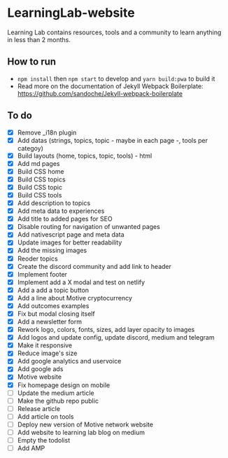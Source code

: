 # LearningLab-website
Learning Lab contains resources, tools and a community to learn anything in less than 2 months.

## How to run
* `npm install` then `npm start` to develop and `yarn build:pwa` to build it 
* Read more on the documentation of Jekyll Webpack Boilerplate: https://github.com/sandoche/Jekyll-webpack-boilerplate

## To do
- [x] Remove _i18n plugin
- [x] Add datas (strings, topics, topic - maybe in each page -, tools per categoy)
- [x] Build layouts (home, topics, topic, tools) - html
- [x] Add md pages
- [x] Build CSS home
- [x] Build CSS topics
- [x] Build CSS topic
- [x] Build CSS tools
- [x] Add description to topics
- [x] Add meta data to experiences
- [x] Add title to added pages for SEO
- [x] Disable routing for navigation of unwanted pages
- [x] Add nativescript page and meta data
- [x] Update images for better readability
- [x] Add the missing images
- [x] Reoder topics
- [x] Create the discord community and add link to header
- [x] Implement footer
- [x] Implement add a X modal and test on netlify
- [x] Add a add a topic button
- [x] Add a line about Motive cryptocurrency
- [x] Add outcomes examples
- [x] Fix but modal closing itself
- [x] Add a newsletter form 
- [x] Rework logo, colors, fonts, sizes, add layer opacity to images
- [x] Add logos and update config, update discord, medium and telegram
- [x] Make it responsive
- [x] Reduce image's size
- [x] Add google analytics and uservoice
- [x] Add google ads
- [x] Motive website
- [x] Fix homepage design on mobile
- [ ] Update the medium article
- [ ] Make the github repo public
- [ ] Release article
- [ ] Add article on tools
- [ ] Deploy new version of Motive network website
- [ ] Add website to learning lab blog on medium
- [ ] Empty the todolist
- [ ] Add AMP